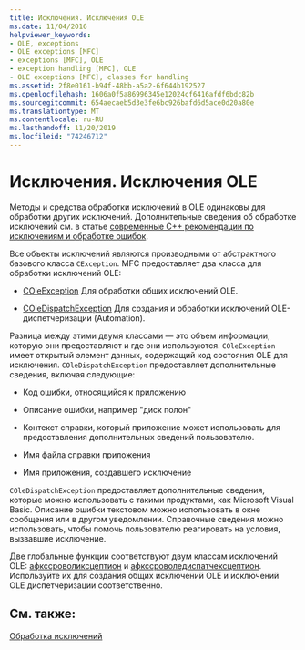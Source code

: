 ```yaml
---
title: Исключения. Исключения OLE
ms.date: 11/04/2016
helpviewer_keywords:
- OLE, exceptions
- OLE exceptions [MFC]
- exceptions [MFC], OLE
- exception handling [MFC], OLE
- OLE exceptions [MFC], classes for handling
ms.assetid: 2f8e0161-b94f-48bb-a5a2-6f644b192527
ms.openlocfilehash: 1606a0f5a86996345e12024cf6416afdf6bdc82b
ms.sourcegitcommit: 654aecaeb5d3e3fe6bc926bafd6d5ace0d20a80e
ms.translationtype: MT
ms.contentlocale: ru-RU
ms.lasthandoff: 11/20/2019
ms.locfileid: "74246712"
---
```

# <a name="exceptions-ole-exceptions"></a>Исключения. Исключения OLE

Методы и средства обработки исключений в OLE одинаковы для обработки других исключений. Дополнительные сведения об обработке исключений см. в статье [современные C++ рекомендации по исключениям и обработке ошибок](../cpp/errors-and-exception-handling-modern-cpp.md).

Все объекты исключений являются производными от абстрактного базового класса `CException`. MFC предоставляет два класса для обработки исключений OLE:

- [COleException](../mfc/reference/coleexception-class.md) Для обработки общих исключений OLE.

- [COleDispatchException](../mfc/reference/coledispatchexception-class.md) Для создания и обработки исключений OLE-диспетчеризации (Automation).

Разница между этими двумя классами — это объем информации, которую они предоставляют и где они используются. `COleException` имеет открытый элемент данных, содержащий код состояния OLE для исключения. `COleDispatchException` предоставляет дополнительные сведения, включая следующие:

- Код ошибки, относящийся к приложению

- Описание ошибки, например "диск полон"

- Контекст справки, который приложение может использовать для предоставления дополнительных сведений пользователю.

- Имя файла справки приложения

- Имя приложения, создавшего исключение

`COleDispatchException` предоставляет дополнительные сведения, которые можно использовать с такими продуктами, как Microsoft Visual Basic. Описание ошибки текстовом можно использовать в окне сообщения или в другом уведомлении. Справочные сведения можно использовать, чтобы помочь пользователю реагировать на условия, вызвавшие исключение.

Две глобальные функции соответствуют двум классам исключений OLE: [афкссроволиксцептион](../mfc/reference/exception-processing.md#afxthrowoleexception) и [афкссроволедиспатчексцептион](../mfc/reference/exception-processing.md#afxthrowoledispatchexception). Используйте их для создания общих исключений OLE и исключений OLE диспетчеризации соответственно.

## <a name="see-also"></a>См. также:

[Обработка исключений](../mfc/exception-handling-in-mfc.md)
